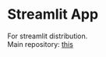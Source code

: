 # Streamlit App
For streamlit distribution.<br>
Main repository: [this](https://github.com/brainai-tteokbokki/criminal-lens)
